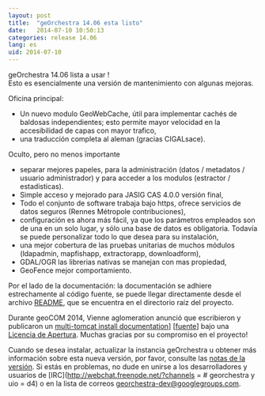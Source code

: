 ```yaml
---
layout: post
title:  "geOrchestra 14.06 esta listo"
date:   2014-07-10 10:50:13
categories: release 14.06
lang: es
uid: 2014-07-10
---
```


geOrchestra 14.06 lista a usar !  
Esto es esencialmente una versión de mantenimiento con algunas mejoras.

<!--mas-->

Oficina principal:

 * Un nuevo modulo GeoWebCache, útil para implementar cachés de baldosas independientes; esto permite mayor velocidad en la accesibilidad de capas con mayor trafico,
 * una traducción completa al aleman (gracias CIGALsace).

Oculto, pero no menos importante

 * separar mejores papeles, para la administración (datos / metadatos / usuario administrador) y para acceder a los modulos (estractor / estadisticas).
 * Simple acceso y mejorado para JASIG CAS 4.0.0 versión final,
 * Todo el conjunto de software trabaja bajo https, ofrece servicios de datos seguros (Rennes Métropole contribuciones),
 * configuración es ahora más fácil, ya que los parámetros empleados son de una en un solo lugar, y sólo una base de datos es obligatoria. Todavía se puede personalizar todo lo que desea para su instalación,
 * una mejor cobertura de las pruebas unitarias de muchos módulos (ldapadmin, mapfishapp, extractorapp, downloadform),
 * GDAL/OGR las librerias nativas se manejan con mas propiedad,
 * GeoFence mejor comportamiento.

Por el lado de la documentación: la documentación se adhiere estrechamente al código fuente, se puede llegar directamente desde el archivo [README](https://github.com/georchestra/georchestra/blob/14.06/README.md), que se encuentra en el directorio raíz del proyecto. 

Durante geoCOM 2014, Vienne aglomeration anunció que escribieron y publicaron un [multi-tomcat install documentation](http://geo.viennagglo.fr/doc/index.html)] [[fuente](https://github.com/viennagglo/georchestra-doc)] bajo una [Licencia de Apertura](https://github.com/viennagglo/georchestra-doc/blob/master/licence.md). Muchas gracias por su compromiso en el proyecto!

Cuando se desea instalar, actualizar la instancia geOrchestra u obtener más información sobre esta nueva versión, por favor, consulte las [notas de la versión](https://github.com/georchestra/georchestra/blob/14.06/RELEASE_NOTES.md).
Si estás en problemas, no dude en unirse a los desarrolladores y usuarios de [IRC](http://webchat.freenode.net/?channels = # georchestra y uio = d4) o en la lista de correos [georchestra-dev@googlegroups.com](https://groups.google.com/group/georchestra-dev?hl=fr). 
